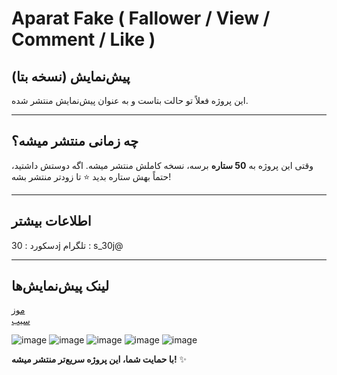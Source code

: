 # Aparat Fake ( Fallower / View / Comment / Like )


## پیش‌نمایش (نسخه بتا)

این پروژه فعلاً تو حالت بتاست و به عنوان پیش‌نمایش منتشر شده.

---

## چه زمانی منتشر میشه؟  

وقتی این پروژه به **50 ستاره** برسه، نسخه کاملش منتشر میشه. اگه دوستش داشتید، حتماً بهش ستاره بدید ⭐ تا زودتر منتشر بشه!

---

## اطلاعات بیشتر

دسکورد : 30j
تلگرام : s_30j@

---

## لینک پیش‌نمایش‌ها  
[موز](https://www.aparat.com/v/tic5r8h)  
[سیب](https://www.aparat.com/v/dfdh699)  


![image](https://github.com/user-attachments/assets/baeccac5-f5d4-4935-a8cb-abbbfcd41898)
![image](https://github.com/user-attachments/assets/95e40e5f-767c-4fcc-8751-74044b1000b6)
![image](https://github.com/user-attachments/assets/47e143a2-dc0b-4de2-a5a7-fe81a48fa711)
![image](https://github.com/user-attachments/assets/5498a5d3-eac0-4471-af82-1e2759672887)
![image](https://github.com/user-attachments/assets/9fefd88e-50c6-470f-ae52-4e5126461343)






**با حمایت شما، این پروژه سریع‌تر منتشر میشه!** ✨  

